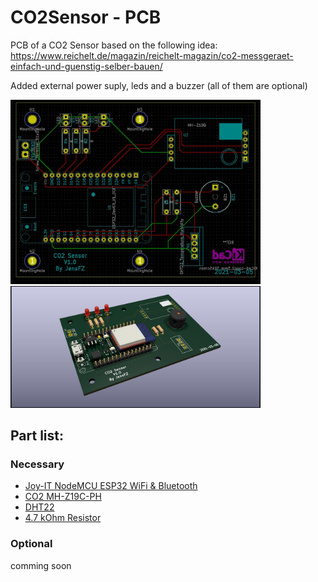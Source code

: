 # CO2Sensor - PCB

PCB of a CO2 Sensor based on the following idea: https://www.reichelt.de/magazin/reichelt-magazin/co2-messgeraet-einfach-und-guenstig-selber-bauen/

Added external power suply, leds and a buzzer (all of them are optional)

<img src="https://github.com/JensFZ/CO2Sensor_PCB/raw/main/Images/CO2Sensor%20V1.0.jpg" width="400">
<img src="https://raw.githubusercontent.com/JensFZ/CO2Sensor_PCB/main/Images/CO2Sensor%20V1.0%20-%204.jpg" width=400">


## Part list:

### Necessary
- [Joy-IT NodeMCU ESP32 WiFi & Bluetooth](https://www.reichelt.de/nodemcu-esp32-wifi-und-bluetooth-modul-debo-jt-esp32-p219897.html)
- [CO2 MH-Z19C-PH](https://www.reichelt.de/infrarot-co2-sensor-mh-z19c-pinleiste-rm-2-54-co2-mh-z19c-ph-p297320.html)
- [DHT22](https://www.reichelt.de/entwicklerboards-temperatur-feuchtigkeitssensor-dht22-debo-dht-22-p224218.html)
- [4.7 kOhm Resistor](https://www.reichelt.de/widerstand-kohleschicht-4-7-kohm-0207-250-mw-5--1-4w-4-7k-p1425.html)

### Optional

comming soon
